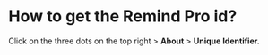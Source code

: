 # How to get the Remind Pro id?

<p class="no-margin">Click on the three dots on the top right &gt; <b>About</b> &gt; <b>Unique Identifier.</b></p>

<Intercom />
<Hubspot />
<Clarity />
<GoogleAnalytics />
